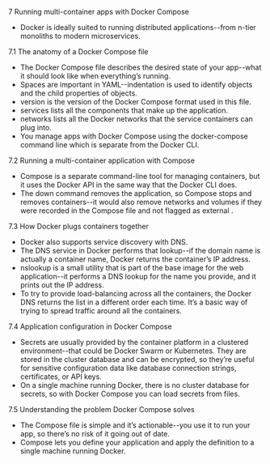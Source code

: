 7 Running multi-container apps with Docker Compose
  - Docker is ideally suited to running distributed applications--from n-tier monoliths to modern microservices.

7.1 The anatomy of a Docker Compose file
  - The Docker Compose file describes the desired state of your app--what it should look like when everything’s running.
  - Spaces are important in YAML--indentation is used to identify objects and the child properties of objects.
  - version is the version of the Docker Compose format used in this file.
  - services lists all the components that make up the application.
  - networks lists all the Docker networks that the service containers can plug into.
  - You manage apps with Docker Compose using the docker-compose command line which is separate from the Docker CLI.

7.2 Running a multi-container application with Compose
  - Compose is a separate command-line tool for managing containers, but it uses the Docker API in the same way that the Docker CLI does.
  - The down command removes the application, so Compose stops and removes containers--it would also remove networks and volumes if they were recorded in the Compose file and not flagged as external .

7.3 How Docker plugs containers together
  - Docker also supports service discovery with DNS.
  - The DNS service in Docker performs that lookup--if the domain name is actually a container name, Docker returns the container’s IP address.
  - nslookup is a small utility that is part of the base image for the web application--it performs a DNS lookup for the name you provide, and it prints out the IP address.
  - To try to provide load-balancing across all the containers, the Docker DNS returns the list in a different order each time. It’s a basic way of trying to spread traffic around all the containers.

7.4 Application configuration in Docker Compose
  - Secrets are usually provided by the container platform in a clustered environment--that could be Docker Swarm or Kubernetes. They are stored in the cluster database and can be encrypted, so they’re useful for sensitive configuration data like database connection strings, certificates, or API keys.
  - On a single machine running Docker, there is no cluster database for secrets, so with Docker Compose you can load secrets from files.

7.5 Understanding the problem Docker Compose solves
  - The Compose file is simple and it’s actionable--you use it to run your app, so there’s no risk of it going out of date.
  - Compose lets you define your application and apply the definition to a single machine running Docker. 
